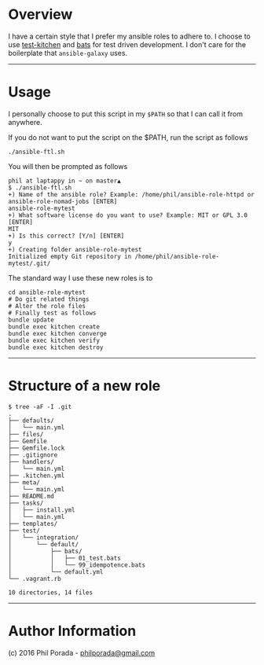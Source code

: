 # Overview

I have a certain style that I prefer my ansible roles to adhere to. I choose to use [test-kitchen](https://github.com/test-kitchen/test-kitchen) and [bats](https://github.com/sstephenson/bats) for test driven development. I don't care for the boilerplate that `ansible-galaxy` uses.

- - - -
# Usage

I personally choose to put this script in my `$PATH` so that I can call it from anywhere.

If you do not want to put the script on the $PATH, run the script as follows

    ./ansible-ftl.sh

You will then be prompted as follows

    phil at laptappy in ~ on master▲
    $ ./ansible-ftl.sh
    +) Name of the ansible role? Example: /home/phil/ansible-role-httpd or ansible-role-nomad-jobs [ENTER]
    ansible-role-mytest
    +) What software license do you want to use? Example: MIT or GPL 3.0 [ENTER]
    MIT
    +) Is this correct? [Y/n] [ENTER]
    y
    +) Creating folder ansible-role-mytest
    Initialized empty Git repository in /home/phil/ansible-role-mytest/.git/

The standard way I use these new roles is to

    cd ansible-role-mytest
    # Do git related things
    # Alter the role files
    # Finally test as follows
    bundle update
    bundle exec kitchen create
    bundle exec kitchen converge
    bundle exec kitchen verify
    bundle exec kitchen destroy

- - - -
# Structure of a new role

```
$ tree -aF -I .git
.
├── defaults/
│   └── main.yml
├── files/
├── Gemfile
├── Gemfile.lock
├── .gitignore
├── handlers/
│   └── main.yml
├── .kitchen.yml
├── meta/
│   └── main.yml
├── README.md
├── tasks/
│   ├── install.yml
│   └── main.yml
├── templates/
├── test/
│   └── integration/
│       └── default/
│           ├── bats/
│           │   ├── 01_test.bats
│           │   └── 99_idempotence.bats
│           └── default.yml
└── .vagrant.rb

10 directories, 14 files
```

- - - -
# Author Information
(c) 2016 Phil Porada - philporada@gmail.com
